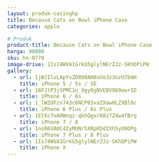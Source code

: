 ```yaml
---
layout: produk-casinghp
title: Because Cats on Bowl iPhone Case
categories: apple

# Produk
product-title: Because Cats on Bowl iPhone Case
harga: 90000
sku: hn-0770
image-drive: 1Is74WVA1GrkG5glylNErZJz-SKhDPiPW
gallery:
  - url: 1jWJIlvLApYvZD890AH8xUo3z3ozU7bmH
    title: iPhone 5 / 5s / SE
  - url: 16FJtP3jSPMC1u_9gyOgNVEBV969owrID
    title: iPhone 6 / 6s
  - url: 1_lWZdFzv743c6NCP83vaZXawHLZXBl0c
    title: iPhone 6 Plus / 6s Plus
  - url: 1EtEc7eA0Wnqz-qkhQgxr88z7Z4w4fBrq
    title: iPhone 7 / 8
  - url: 1nsR6VA0C4IyMUNr5XRpKDdIXh5yU9OPg
    title: iPhone 7 Plus / 8 Plus
  - url: 1Is74WVA1GrkG5glylNErZJz-SKhDPiPW
    title: iPhone X
---
```

